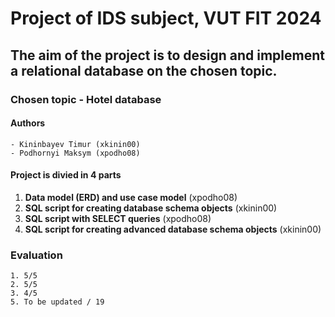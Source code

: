 # Project of IDS subject, VUT FIT 2024

## The aim of the project is to design and implement a relational database on the chosen topic.

### Chosen topic - Hotel database

#### Authors
    - Kininbayev Timur (xkinin00)
    - Podhornyi Maksym (xpodho08)

#### Project is divied in 4 parts
1. **Data model (ERD) and use case model** (xpodho08)
2. **SQL script for creating database schema objects** (xkinin00)
3. **SQL script with SELECT queries** (xpodho08)
4. **SQL script for creating advanced database schema objects** (xkinin00)

### Evaluation
    1. 5/5
    2. 5/5
    3. 4/5
    5. To be updated / 19
